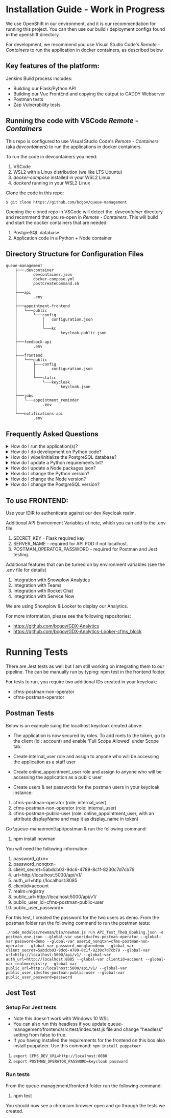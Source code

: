 # Installation Guide - Work in Progress

We use OpenShift in our environment, and it is our recommendation for running this project. You can then use our build / deployment configs found in the openshift directory.

For development, we recommend you use Visual Studio Code's *Remote - Containers* to run the application in docker containers, as described below.

## Key features of the platform:

Jenkins Build process includes:

- Building our Flask/Python API
- Building our Vue FrontEnd and copying the output to CADDY Webserver
- Postman tests
- Zap Vulnerability tests

## Running the code with VSCode *Remote - Containers*

This repo is configured to use Visual Studio Code's *Remote - Containers* (aka *devcontainers*) to run the applications in docker containers.

To run the code in devcontainers you need:
1. VSCode
1. WSL2 with a Linux distribution (we like LTS Ubuntu)
1. *docker-compose* installed in your WSL2 Linux
1. *dockerd* running in your WSL2 Linux

Clone the code in this repo:

```
$ git clone https://github.com/bcgov/queue-management
```

Opening the cloned repo in VSCode will detect the *.devcontainer* directory and recommend that you re-open in *Remote - Containers*. This will build and start the docker containers that are needed:

1. PostgreSQL database
2. Application code in a Python + Node container

## Directory Structure for Configuration Files

```
queue-management
    ├───.devcontainer
    │       devcontainer.json
    │       docker-compose.yml
    │       postCreateCommand.sh
    │
    ├───api
    │       .env
    │
    ├───appointment-frontend
    │   └───public
    │       └───config
    │           │   configuration.json
    │           │
    │           └───kc
    │                   keycloak-public.json
    │
    ├───feedback-api
    │       .env
    │
    ├───frontend
    │   └───public
    │       ├───config
    │       │       configuration.json
    │       │
    │       └───static
    │           └───keycloak
    │                   keycloak.json
    │
    ├───jobs
    │   └───appointment_reminder
    │           .env
    │
    └───notifications-api
            .env
```

## Frequently Asked Questions

<details>
<summary>How do I run the application(s)?</summary>

The *.vscode/launch.json* file in the repo contains launchers for:

1. **appointment_frontend**: the Vue.js code in *appointment_frontend*
1. **queue_management_api**: the Python code in *api*
1. **queue_management_frontend**: the Vue.js code in *frontend*
1. **Queue Management**: starts both *queue_management_api* and *queue_management_frontend*

Select the item you want from the dropdown list and hit F5. You can run multiple items at one time. The *PORTS* tab of the *Panel* will list the ports that are being used.

Note: starting Vue.js applications takes a long time for the webpack. When run on the commmand line there is a progress indicator, but this does not appear when using the launcher. Watching the `top` command and waiting for node processes to drop their CPU usage is one way of telling when the application is ready. Ideally we'll find a way to display the progress indicator, or perhaps there is a better way to start the Vue.js processes during development.

</details>

<details>
<summary>How do I do development on Python code?</summary>

The *.vscode/launch.json* file in the repo contains launchers for the API. Select the API you want from the drop-down list and then hit F5 to run it in *gunicorn*. Once the code is running, whenever you save a file *gunicorn* will automatically reload itself with the changes. You can set breakpoints in the code and then test with a browser, newman, or postman.

</details>

<details>
<summary>How do I wipe/initialize the PostgreSQL database?</summary>

To run the application your database needs to have tables created and a small amount of default data set up. The *api/manage.py* script is used to manipulate the database.

Rebuilding the container should set up the table. However, if your database contains no tables, create them with:

```
workspace$ (cd api; env/bin/python manage.py db upgrade)
```

If your database either:

1. contains tables but no default data, or
1. contains tables and data, but you want to re-initialize with default data:

```
workspace$ (cd api; env/bin/python manage.py bootstrap)
```

If you really want to wipe and rebuild your database:

1. Either switch out of devcontainers or shut down VSCode
1. In docker remove both the database container and its volume
1. Restart VSCode in devcontainer mode

</details>

<details>
<summary>How do I update a Python requirements.txt?</summary>

The best way to update Python requirements is to:

1. Update the *requirements.txt* file
1. Run *pip install -r requirements.txt*
1. Run the tests and ensure success

To rebuild the container with the new requirements, click the green section of the *Status Bar* and select *Rebuild Container*.

</details>

<details>
<summary>How do I update a Node packages.json?</summary>

The best way to update Node packages is to:

1. Update the *packages.json* file
1. Run *npm install*
1. Run the tests and ensure success

To rebuild the container with the new packages, click the green section of the *Status Bar* and select *Rebuild Container*.

</details>

<details>
<summary>How do I change the Python version?</summary>

The development environment should be as close as possible to production, including the patch release version of Python. The production version of Python is defined by the Red Hat UBI in our buildconfigs. We should match versions in the devcontainers, even though setting it up is tedious and not straightforward.

1. In a live container get the production version to target with *python --version*
1. Look at https://mcr.microsoft.com/v2/vscode/devcontainers/python/tags/list and take a guess as an image that will match
1. Update the *VARIANT* in *.devcontainer/docker-compose.yml* and rebuild the container
1. Check the Python version, and start over at step 2 until you have the most recent image matching the target version

</details>

<details>
<summary>How do I change the Node version?</summary>

The development environment should be as close as possible to production, including the version of Node. The production version of Node is defined by the Red Hat UBI in our buildconfigs.

1. In a live container get the production version to target with *node --version*
1. Update the *NODE_VERSION* in *.devcontainer/docker-compose.yml* and rebuild the container

</details>

<details>
<summary>How do I change the PostgreSQL version?</summary>

The development environment should be as close as possible to production, including the version of PostgreSQL. The version of PostgreSQL is defined as a Docker Hub identifier in *.devcontainer/docker-compose.yml* in the *services.db.image* value.

It's probably a good idea to delete your database volume when changing the version. Upgrades *may* work, downgrades will probably fail.

1. Update *.devcontainer/docker-compose.yml* with the PostgreSQL version that you want
1. Click the green section of the *Status Bar* and select *Reopen Folder in WSL*
1. In the Docker extension remove the container and then the volume
1. Click the green section of the *Status Bar* and select *Reopen in Container*

</details>

## To use FRONTEND:

Use your IDIR to authenticate against our dev Keycloak realm.

Additional API Environment Variables of note, which you can add to the .env file

1. SECRET_KEY - Flask required key
1. SERVER_NAME - required for API POD if not localhost.
1. POSTMAN_OPERATOR_PASSWORD - required for Postman and Jest testing.

Additional features that can be turned on by environment variables (see the .env file for details)

1. Integration with Snowplow Analytics
1. Integration with Teams
1. Integration with Rocket Chat
1. Integration with Service Now

We are using Snowplow & Looker to display our Analytics.

For more information, please see the following repositories:

- https://github.com/bcgov/GDX-Analytics
- https://github.com/bcgov/GDX-Analytics-Looker-cfms_block

# Running Tests

There are Jest tests as well but I am still working on integrating them to our pipeline. The can be manually run by typing: npm test in the frontend folder.

For tests to run, you require two additional IDs created in your keycloak:

- cfms-postman-non-operator
- cfms-postman-operator

## Postman Tests

Below is an example suing the localhost keycloak created above:

- The application is now secured by roles. To add roels to the token, go to the client (id : account) and enable 'Full Scope Allowed' under Scope tab.
- Create internal_user role and assign to anyone who will be accessing the application as a staff user
- Create online_appointment_user role and assign to anyone who will be accessing the application as a public user

- Create users & set passwords for the postman users in your keycloak instance:

1. cfms-postman-operator (role: internal_user)
1. cfms-postman-non-operator (role: internal_user)
2. cfms-postman-public-user (role: online_appointment_user, with an attribute displayName and map it as display_name in token)

Go \queue-manaement\api\postman & run the following command:

1. npm install newman

You will need the following information:

1. password_qtxn=<cfms-postman-operator userid password>
1. password_nonqtxn=<cfms-postman-non-operator userid password>
1. client_secret=5abdcb03-9dc6-4789-8c1f-8230c7d7cb79
1. url=http://localhost:5000/api/v1/
1. auth_url=http://localhost:8085
1. clientid=account
1. realm=registry
1. public_url=http://localhost:5000/api/v1/
1. public_user_id=cfms-postman-public-user
1. public_user_password=<cfms-postman-public-user userid password>

For this test, I created the password for the two users as demo. From the postman folder run the following command to run the postman tests:

`./node_modules/newman/bin/newman.js run API_Test_TheQ_Booking.json -e postman_env.json --global-var userid=cfms-postman-operator --global-var password=demo --global-var userid_nonqtxn=cfms-postman-non-operator --global-var password_nonqtxn=demo --global-var client_secret=5abdcb03-9dc6-4789-8c1f-8230c7d7cb79 --global-var url=http://localhost:5000/api/v1/ --global-var auth_url=http://localhost:8085 --global-var clientid=account --global-var realm=registry --global-var public_url=http://localhost:5000/api/v1/ --global-var public_user_id=cfms-postman-public-user --global-var public_user_password=password
`

## Jest Test

### Setup For Jest tests

- Note this doesn't work with Windows 10 WSL
- You can also run this headless if you update queue-management/frontend/src/test/index.test.js file and change "headless" setting from false to true.
- If you having installed the requirements for the frontend on this box also install puppateer. Use this command: `npm install puppateer`

1. `export CFMS_DEV_URL=http://localhost:8080`
1. `export POSTMAN_OPERATOR_PASSWORD=keycloak password`

### Run tests

From the queue-management/frontend folder run the following command:

1. npm test

You should now see a chromium browser open and go through the tests we created.
